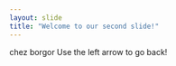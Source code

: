 ```yaml
---
layout: slide
title: "Welcome to our second slide!"
---
```

chez borgor
Use the left arrow to go back!
